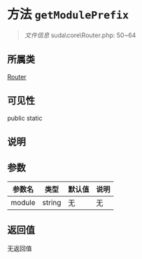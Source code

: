 # 方法 `getModulePrefix`

> *文件信息* suda\core\Router.php: 50~64

## 所属类 

[Router](../Router.md)

## 可见性

 public static

## 说明



## 参数


| 参数名 | 类型 | 默认值 | 说明 |
|--------|-----|-------|-------|
| module |  string | 无 | 无 |



## 返回值

无返回值
